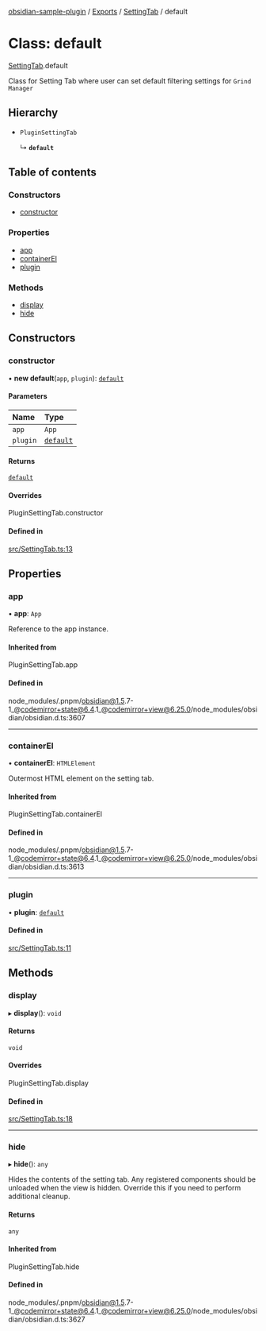 [obsidian-sample-plugin](../README.md) / [Exports](../modules.md) / [SettingTab](../modules/SettingTab.md) / default

# Class: default

[SettingTab](../modules/SettingTab.md).default

Class for Setting Tab where user can set default filtering settings for `Grind Manager`

## Hierarchy

- `PluginSettingTab`

  ↳ **`default`**

## Table of contents

### Constructors

- [constructor](SettingTab.default.md#constructor)

### Properties

- [app](SettingTab.default.md#app)
- [containerEl](SettingTab.default.md#containerel)
- [plugin](SettingTab.default.md#plugin)

### Methods

- [display](SettingTab.default.md#display)
- [hide](SettingTab.default.md#hide)

## Constructors

### constructor

• **new default**(`app`, `plugin`): [`default`](SettingTab.default.md)

#### Parameters

| Name | Type |
| :------ | :------ |
| `app` | `App` |
| `plugin` | [`default`](main.default.md) |

#### Returns

[`default`](SettingTab.default.md)

#### Overrides

PluginSettingTab.constructor

#### Defined in

[src/SettingTab.ts:13](https://github.com/dromse/personal-grind-manager/blob/1abcd9e/src/SettingTab.ts#L13)

## Properties

### app

• **app**: `App`

Reference to the app instance.

#### Inherited from

PluginSettingTab.app

#### Defined in

node_modules/.pnpm/obsidian@1.5.7-1_@codemirror+state@6.4.1_@codemirror+view@6.25.0/node_modules/obsidian/obsidian.d.ts:3607

___

### containerEl

• **containerEl**: `HTMLElement`

Outermost HTML element on the setting tab.

#### Inherited from

PluginSettingTab.containerEl

#### Defined in

node_modules/.pnpm/obsidian@1.5.7-1_@codemirror+state@6.4.1_@codemirror+view@6.25.0/node_modules/obsidian/obsidian.d.ts:3613

___

### plugin

• **plugin**: [`default`](main.default.md)

#### Defined in

[src/SettingTab.ts:11](https://github.com/dromse/personal-grind-manager/blob/1abcd9e/src/SettingTab.ts#L11)

## Methods

### display

▸ **display**(): `void`

#### Returns

`void`

#### Overrides

PluginSettingTab.display

#### Defined in

[src/SettingTab.ts:18](https://github.com/dromse/personal-grind-manager/blob/1abcd9e/src/SettingTab.ts#L18)

___

### hide

▸ **hide**(): `any`

Hides the contents of the setting tab.
Any registered components should be unloaded when the view is hidden.
Override this if you need to perform additional cleanup.

#### Returns

`any`

#### Inherited from

PluginSettingTab.hide

#### Defined in

node_modules/.pnpm/obsidian@1.5.7-1_@codemirror+state@6.4.1_@codemirror+view@6.25.0/node_modules/obsidian/obsidian.d.ts:3627
